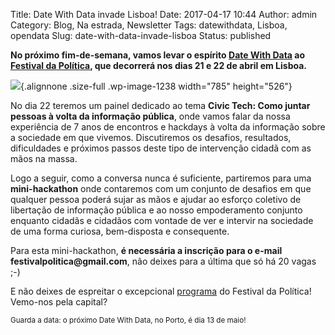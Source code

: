 Title: Date With Data invade Lisboa!
Date: 2017-04-17 10:44
Author: admin
Category: Blog, Na estrada, Newsletter
Tags: datewithdata, Lisboa, opendata
Slug: date-with-data-invade-lisboa
Status: published

**No próximo fim-de-semana, vamos levar o espírito [Date With Data](http://datewithdata.pt/) ao [Festival da Política](http://festivalpolitica.pt/), que decorrerá nos dias 21 e 22 de abril em Lisboa.**

![](http://www.transparenciahackday.org/wp-content/uploads/2017/04/festival_politica_banner.jpg){.alignnone .size-full .wp-image-1238 width="785" height="526"}

No dia 22 teremos um painel dedicado ao tema **Civic Tech: Como juntar pessoas à volta da informação pública**, onde vamos falar da nossa experiência de 7 anos de encontros e hackdays à volta da informação sobre a sociedade em que vivemos. Discutiremos os desafios, resultados, dificuldades e próximos passos deste tipo de intervenção cidadã com as mãos na massa.

Logo a seguir, como a conversa nunca é suficiente, partiremos para uma **mini-hackathon** onde contaremos com um conjunto de desafios em que qualquer pessoa poderá sujar as mãos e ajudar ao esforço coletivo de libertação de informação pública e ao nosso empoderamento conjunto enquanto cidadãs e cidadãos com vontade de ver e intervir na sociedade de uma forma curiosa, bem-disposta e consequente.

Para esta mini-hackathon, **é necessária a inscrição para o e-mail festivalpolitica\@gmail.com**, não deixes para a última que só há 20 vagas ;-)

E não deixes de espreitar o excepcional [programa](http://festivalpolitica.pt/programacao/) do Festival da Política!  
Vemo-nos pela capital?

<small>Guarda a data: o próximo Date With Data, no Porto, é dia 13 de maio!</small>
